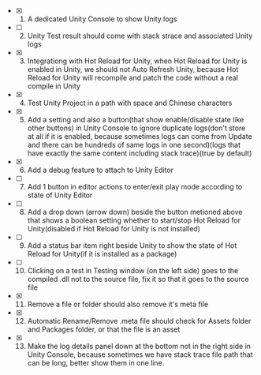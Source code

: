 - [x] 1. A dedicated Unity Console to show Unity logs
- [ ] 2. Unity Test result should come with stack strace and associated Unity logs
- [x] 3. Integrationg with Hot Reload for Unity, when Hot Reload for Unity is enabled in Unity, we should not Auto Refresh Unity, because Hot Reload for Unity will recompile and patch the code without a real compile in Unity
- [x] 4. Test Unity Project in a path with space and Chinese characters
- [x] 5. Add a setting and also a button(that show enable/disable state like other buttons) in Unity Console to ignore duplicate logs(don't store at all if it is enabled, because sometimes logs can come from Update and there can be hundreds of same logs in one second)(logs that have exactly the same content including stack trace)(true by default)
- [x] 6. Add a debug feature to attach to Unity Editor
- [ ] 7. Add 1 button in editor actions to enter/exit play mode according to state of Unity Editor
- [ ] 8. Add a drop down (arrow down) beside the button metioned above that shows a boolean setting whether to start/stop Hot Reload for Unity(disabled if Hot Reload for Unity is not installed) 
- [ ] 9. Add a status bar item right beside Unity to show the state of Hot Reload for Unity(if it is installed as a package)
- [ ] 10. Clicking on a test in Testing window (on the left side) goes to the compiled .dll not to the source file, fix it so that it goes to the source file
- [x] 11. Remove a file or folder should also remove it's meta file
- [x] 12. Automatic Rename/Remove .meta file should check for Assets folder and Packages folder, or that the file is an asset
- [x] 13. Make the log details panel down at the bottom not in the right side in Unity Console, because sometimes we have stack trace file path that can be long, better show them in one line.